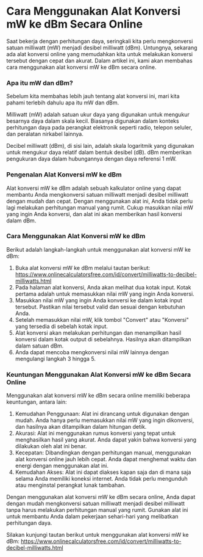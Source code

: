 Cara Menggunakan Alat Konversi mW ke dBm Secara Online
======================================================

Saat bekerja dengan perhitungan daya, seringkali kita perlu mengkonversi satuan milliwatt (mW) menjadi desibel milliwatt (dBm). Untungnya, sekarang ada alat konversi online yang memudahkan kita untuk melakukan konversi tersebut dengan cepat dan akurat. Dalam artikel ini, kami akan membahas cara menggunakan alat konversi mW ke dBm secara online.

### Apa itu mW dan dBm?

Sebelum kita membahas lebih jauh tentang alat konversi ini, mari kita pahami terlebih dahulu apa itu mW dan dBm.

Milliwatt (mW) adalah satuan ukur daya yang digunakan untuk mengukur besarnya daya dalam skala kecil. Biasanya digunakan dalam konteks perhitungan daya pada perangkat elektronik seperti radio, telepon seluler, dan peralatan nirkabel lainnya.

Decibel milliwatt (dBm), di sisi lain, adalah skala logaritmik yang digunakan untuk mengukur daya relatif dalam bentuk desibel (dB). dBm memberikan pengukuran daya dalam hubungannya dengan daya referensi 1 mW.

### Pengenalan Alat Konversi mW ke dBm

Alat konversi mW ke dBm adalah sebuah kalkulator online yang dapat membantu Anda mengkonversi satuan milliwatt menjadi desibel milliwatt dengan mudah dan cepat. Dengan menggunakan alat ini, Anda tidak perlu lagi melakukan perhitungan manual yang rumit. Cukup masukkan nilai mW yang ingin Anda konversi, dan alat ini akan memberikan hasil konversi dalam dBm.

### Cara Menggunakan Alat Konversi mW ke dBm

Berikut adalah langkah-langkah untuk menggunakan alat konversi mW ke dBm:

1. Buka alat konversi mW ke dBm melalui tautan berikut: <https://www.onlinecalculatorsfree.com/id/convert/milliwatts-to-decibel-milliwatts.html>
2. Pada halaman alat konversi, Anda akan melihat dua kotak input. Kotak pertama adalah untuk memasukkan nilai mW yang ingin Anda konversi.
3. Masukkan nilai mW yang ingin Anda konversi ke dalam kotak input tersebut. Pastikan nilai tersebut valid dan sesuai dengan kebutuhan Anda.
4. Setelah memasukkan nilai mW, klik tombol "Convert" atau "Konversi" yang tersedia di sebelah kotak input.
5. Alat konversi akan melakukan perhitungan dan menampilkan hasil konversi dalam kotak output di sebelahnya. Hasilnya akan ditampilkan dalam satuan dBm.
6. Anda dapat mencoba mengkonversi nilai mW lainnya dengan mengulangi langkah 3 hingga 5.

### Keuntungan Menggunakan Alat Konversi mW ke dBm Secara Online

Menggunakan alat konversi mW ke dBm secara online memiliki beberapa keuntungan, antara lain:

1. Kemudahan Penggunaan: Alat ini dirancang untuk digunakan dengan mudah. Anda hanya perlu memasukkan nilai mW yang ingin dikonversi, dan hasilnya akan ditampilkan dalam hitungan detik.
2. Akurasi: Alat ini menggunakan rumus konversi yang tepat untuk menghasilkan hasil yang akurat. Anda dapat yakin bahwa konversi yang dilakukan oleh alat ini benar.
3. Kecepatan: Dibandingkan dengan perhitungan manual, menggunakan alat konversi online jauh lebih cepat. Anda dapat menghemat waktu dan energi dengan menggunakan alat ini.
4. Kemudahan Akses: Alat ini dapat diakses kapan saja dan di mana saja selama Anda memiliki koneksi internet. Anda tidak perlu mengunduh atau menginstal perangkat lunak tambahan.

Dengan menggunakan alat konversi mW ke dBm secara online, Anda dapat dengan mudah mengkonversi satuan milliwatt menjadi desibel milliwatt tanpa harus melakukan perhitungan manual yang rumit. Gunakan alat ini untuk membantu Anda dalam pekerjaan sehari-hari yang melibatkan perhitungan daya.

Silakan kunjungi tautan berikut untuk menggunakan alat konversi mW ke dBm: <https://www.onlinecalculatorsfree.com/id/convert/milliwatts-to-decibel-milliwatts.html>